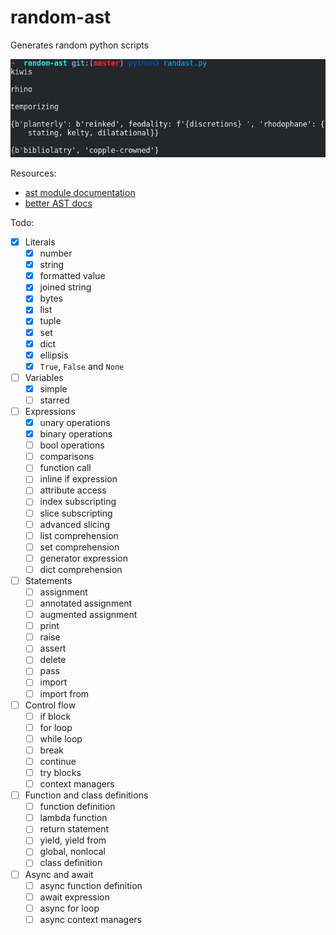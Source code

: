 # random-ast

Generates random python scripts

![random-ast screenshot](screenshot.png)

Resources:

* [ast module documentation](https://docs.python.org/3/library/ast.html)
* [better AST docs](https://greentreesnakes.readthedocs.io/en/latest/)

Todo:

* [x] Literals
    * [x] number
    * [x] string
    * [x] formatted value
    * [x] joined string
    * [x] bytes
    * [x] list
    * [x] tuple
    * [x] set
    * [x] dict
    * [x] ellipsis
    * [x] `True`, `False` and `None`
* [ ] Variables
    * [x] simple
    * [ ] starred
* [ ] Expressions
    * [x] unary operations
    * [x] binary operations
    * [ ] bool operations
    * [ ] comparisons
    * [ ] function call
    * [ ] inline if expression
    * [ ] attribute access
    * [ ] index subscripting
    * [ ] slice subscripting
    * [ ] advanced slicing
    * [ ] list comprehension
    * [ ] set comprehension
    * [ ] generator expression
    * [ ] dict comprehension
* [ ] Statements
    * [ ] assignment
    * [ ] annotated assignment
    * [ ] augmented assignment
    * [ ] print
    * [ ] raise
    * [ ] assert
    * [ ] delete
    * [ ] pass
    * [ ] import
    * [ ] import from
* [ ] Control flow
    * [ ] if block
    * [ ] for loop
    * [ ] while loop
    * [ ] break
    * [ ] continue
    * [ ] try blocks
    * [ ] context managers
* [ ] Function and class definitions
    * [ ] function definition
    * [ ] lambda function
    * [ ] return statement
    * [ ] yield, yield from
    * [ ] global, nonlocal
    * [ ] class definition
* [ ] Async and await
    * [ ] async function definition
    * [ ] await expression
    * [ ] async for loop
    * [ ] async context managers
